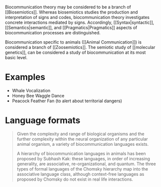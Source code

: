 Biocommunication theory may be considered to be a branch of [[Biosemiotics]]. Whereas biosemiotics studies the production and interpretation of signs and codes, biocommunication theory investigates concrete interactions mediated by signs. Accordingly, [[Syntax|syntactic]], [[Semantics|semantic]], and [[Pragmatics|Pragmatics]] aspects of biocommunication processes are distinguished.

Biocommunication specific to animals ([[Animal Communication]]) is considered a branch of [[Zoosemiotics]]. The semiotic study of [[molecular genetics]], can be considered a study of biocommunication at its most basic level.
# Examples
- Whale Vocalization
- Honey Bee Waggle Dance
- Peacock Feather Fan (to alert about territorial dangers)
# Language formats
> Given the complexity and range of biological organisms and the further complexity within the neural organization of any particular animal organism, a variety of biocommunication languages exists.
> 
> A hierarchy of biocommunication languages in animals has been proposed by Subhash Kak: these languages, in order of increasing generality, are associative, re-organizational, and quantum. The three types of formal languages of the Chomsky hierarchy map into the associative language class, although context-free languages as proposed by Chomsky do not exist in real life interactions. 